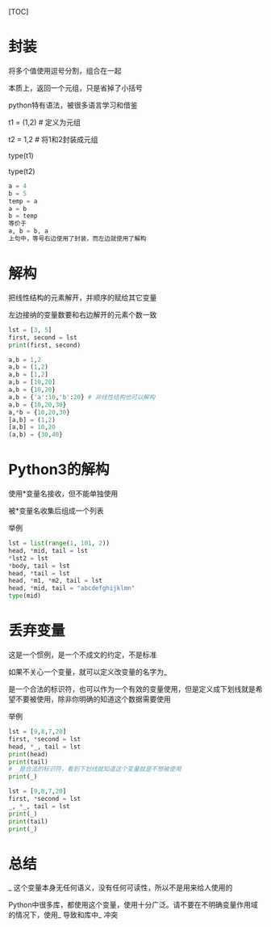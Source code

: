 [TOC]

# 封装

将多个值使用逗号分割，组合在一起

本质上，返回一个元组，只是省掉了小括号

python特有语法，被很多语言学习和借鉴

t1 = (1,2) # 定义为元组

t2 = 1,2 # 将1和2封装成元组

type(t1)

type(t2)

```python
a = 4
b = 5
temp = a
a = b
b = temp
等价于
a, b = b, a
上句中，等号右边使用了封装，而左边就使用了解构
```



# 解构

把线性结构的元素解开，并顺序的赋给其它变量

左边接纳的变量数要和右边解开的元素个数一致

```python
lst = [3, 5]
first, second = lst
print(first, second)

a,b = 1,2
a,b = (1,2)
a,b = [1,2]
a,b = [10,20]
a,b = {10,20}
a,b = {'a':10,'b':20} # 非线性结构也可以解构
a,b = {10,20,30}
a,*b = {10,20,30}
[a,b] = (1,2)
[a,b] = 10,20
(a,b) = {30,40}
```



# Python3的解构

使用*变量名接收，但不能单独使用

被*变量名收集后组成一个列表

举例

```python
lst = list(range(1, 101, 2))
head, *mid, tail = lst
*lst2 = lst
*body, tail = lst
head, *tail = lst
head, *m1, *m2, tail = lst
head, *mid, tail = "abcdefghijklmn"
type(mid)
```



# 丢弃变量

这是一个惯例，是一个不成文的约定，不是标准

如果不关心一个变量，就可以定义改变量的名字为_

是一个合法的标识符，也可以作为一个有效的变量使用，但是定义成下划线就是希望不要被使用，除非你明确的知道这个数据需要使用

举例

```python
lst = [9,8,7,20]
first, *second = lst
head, *_, tail = lst
print(head)
print(tail)
# _是合法的标识符，看到下划线就知道这个变量就是不想被使用
print(_)

lst = [9,8,7,20]
first, *second = lst
_, *_, tail = lst
print(_)
print(tail)
print(_)
```



# 总结

_ 这个变量本身无任何语义，没有任何可读性，所以不是用来给人使用的

Python中很多库，都使用这个变量，使用十分广泛。请不要在不明确变量作用域的情况下，使用_ 导致和库中_ 冲突